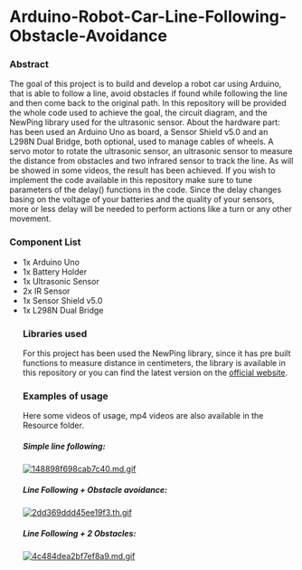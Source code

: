 # Arduino-Robot-Car-Line-Following-Obstacle-Avoidance

### Abstract

The goal of this project is to build and develop a robot car using Arduino, that is able to follow a line, avoid obstacles if found while following the line and then come back to the original path. In this repository will be provided the whole code used to achieve the goal, the circuit diagram, and the NewPing library used for the ultrasonic sensor. About the hardware part: has been used an Arduino Uno as board, a Sensor Shield v5.0 and an L298N Dual Bridge, both optional, used to manage cables of wheels. A servo motor to rotate the ultrasonic sensor, an ultrasonic sensor to measure the distance from obstacles and two infrared sensor to track the line. As will be showed in some videos, the result has been achieved. If you wish to implement the code available in this repository make sure to tune parameters of the delay() functions in the code. Since the delay changes basing on the voltage of your batteries and the quality of your sensors, more or less delay will be needed to perform actions like a turn or any other movement. 

### Component List
<ul>
  <li>1x Arduino Uno</li>
  <li>1x Battery Holder</li>
  <li>1x Ultrasonic Sensor</li>
  <li>2x IR Sensor</li>
  <li>1x Sensor Shield v5.0</li>
  <li>1x L298N Dual Bridge</li>

### Libraries used

For this project has been used the NewPing library, since it has pre built functions to measure distance in centimeters, the library is available in this repository or you can find the latest version on the [official website](https://www.arduino.cc/reference/en/libraries/newping/).

### Examples of usage

Here some videos of usage, mp4 videos are also available in the Resource folder.

##### Simple line following: 

[![148898f698cab7c40.md.gif](https://s2.gifyu.com/images/148898f698cab7c40.md.gif)](https://gifyu.com/image/Uifr)

##### Line Following + Obstacle avoidance: 

[![2dd369ddd45ee19f3.th.gif](https://s2.gifyu.com/images/2dd369ddd45ee19f3.th.gif)](https://gifyu.com/image/UiYa)

##### Line Following + 2 Obstacles:

[![4c484dea2bf7ef8a9.md.gif](https://s2.gifyu.com/images/4c484dea2bf7ef8a9.md.gif)](https://gifyu.com/image/UiYr)
